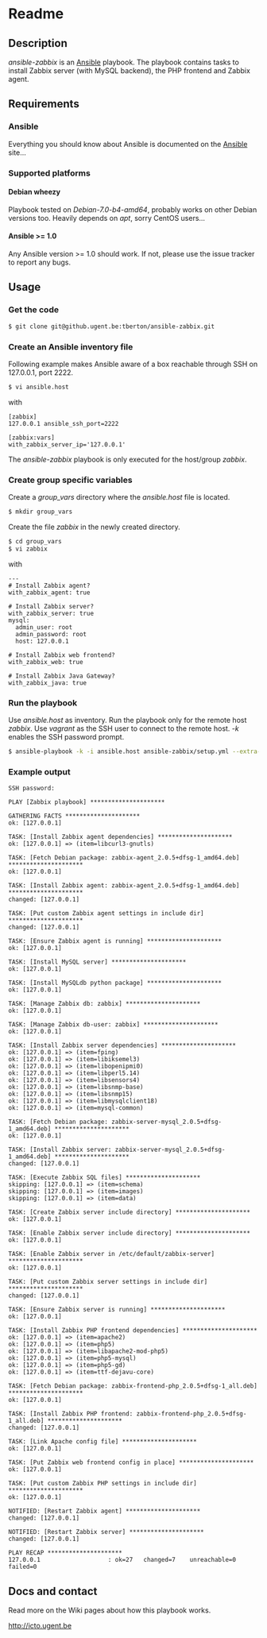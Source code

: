 # Readme

## Description

*ansible-zabbix* is an [Ansible](http://ansible.cc) playbook.
The playbook contains tasks to install Zabbix server (with MySQL backend), the PHP frontend and Zabbix agent.

## Requirements

### Ansible

Everything you should know about Ansible is documented on the [Ansible](http://ansible.cc/docs/gettingstarted.html) site...

### Supported platforms

#### Debian wheezy

Playbook tested on *Debian-7.0-b4-amd64*, probably works on other Debian versions too. Heavily depends on *apt*, sorry CentOS users...

#### Ansible >= 1.0

Any Ansible version >= 1.0 should work. If not, please use the issue tracker to report any bugs.

## Usage

### Get the code

```bash
$ git clone git@github.ugent.be:tberton/ansible-zabbix.git
```

### Create an Ansible inventory file

Following example makes Ansible aware of a box reachable through SSH on 127.0.0.1, port 2222.

```bash
$ vi ansible.host
```

with

```
[zabbix]
127.0.0.1 ansible_ssh_port=2222

[zabbix:vars]
with_zabbix_server_ip='127.0.0.1'
```

The *ansible-zabbix* playbook is only executed for the host/group *zabbix*.

### Create group specific variables

Create a *group_vars* directory where the *ansible.host* file is located.

```bash
$ mkdir group_vars
```

Create the file *zabbix* in the newly created directory.

```bash
$ cd group_vars
$ vi zabbix
```

with

```
---
# Install Zabbix agent?
with_zabbix_agent: true

# Install Zabbix server?
with_zabbix_server: true
mysql:
  admin_user: root
  admin_password: root
  host: 127.0.0.1

# Install Zabbix web frontend?
with_zabbix_web: true

# Install Zabbix Java Gateway?
with_zabbix_java: true
```

### Run the playbook

Use *ansible.host* as inventory. Run the playbook only for the remote host *zabbix*. Use *vagrant* as the SSH user to connect to the remote host. *-k* enables the SSH password prompt.

```bash
$ ansible-playbook -k -i ansible.host ansible-zabbix/setup.yml --extra-vars="user=vagrant"
```

### Example output

```
SSH password: 

PLAY [Zabbix playbook] ********************* 

GATHERING FACTS ********************* 
ok: [127.0.0.1]

TASK: [Install Zabbix agent dependencies] ********************* 
ok: [127.0.0.1] => (item=libcurl3-gnutls)

TASK: [Fetch Debian package: zabbix-agent_2.0.5+dfsg-1_amd64.deb] ********************* 
ok: [127.0.0.1]

TASK: [Install Zabbix agent: zabbix-agent_2.0.5+dfsg-1_amd64.deb] ********************* 
changed: [127.0.0.1]

TASK: [Put custom Zabbix agent settings in include dir] ********************* 
changed: [127.0.0.1]

TASK: [Ensure Zabbix agent is running] ********************* 
ok: [127.0.0.1]

TASK: [Install MySQL server] ********************* 
ok: [127.0.0.1]

TASK: [Install MySQLdb python package] ********************* 
ok: [127.0.0.1]

TASK: [Manage Zabbix db: zabbix] ********************* 
ok: [127.0.0.1]

TASK: [Manage Zabbix db-user: zabbix] ********************* 
ok: [127.0.0.1]

TASK: [Install Zabbix server dependencies] ********************* 
ok: [127.0.0.1] => (item=fping)
ok: [127.0.0.1] => (item=libiksemel3)
ok: [127.0.0.1] => (item=libopenipmi0)
ok: [127.0.0.1] => (item=libperl5.14)
ok: [127.0.0.1] => (item=libsensors4)
ok: [127.0.0.1] => (item=libsnmp-base)
ok: [127.0.0.1] => (item=libsnmp15)
ok: [127.0.0.1] => (item=libmysqlclient18)
ok: [127.0.0.1] => (item=mysql-common)

TASK: [Fetch Debian package: zabbix-server-mysql_2.0.5+dfsg-1_amd64.deb] ********************* 
ok: [127.0.0.1]

TASK: [Install Zabbix server: zabbix-server-mysql_2.0.5+dfsg-1_amd64.deb] ********************* 
changed: [127.0.0.1]

TASK: [Execute Zabbix SQL files] ********************* 
skipping: [127.0.0.1] => (item=schema)
skipping: [127.0.0.1] => (item=images)
skipping: [127.0.0.1] => (item=data)

TASK: [Create Zabbix server include directory] ********************* 
ok: [127.0.0.1]

TASK: [Enable Zabbix server include directory] ********************* 
ok: [127.0.0.1]

TASK: [Enable Zabbix server in /etc/default/zabbix-server] ********************* 
ok: [127.0.0.1]

TASK: [Put custom Zabbix server settings in include dir] ********************* 
changed: [127.0.0.1]

TASK: [Ensure Zabbix server is running] ********************* 
ok: [127.0.0.1]

TASK: [Install Zabbix PHP frontend dependencies] ********************* 
ok: [127.0.0.1] => (item=apache2)
ok: [127.0.0.1] => (item=php5)
ok: [127.0.0.1] => (item=libapache2-mod-php5)
ok: [127.0.0.1] => (item=php5-mysql)
ok: [127.0.0.1] => (item=php5-gd)
ok: [127.0.0.1] => (item=ttf-dejavu-core)

TASK: [Fetch Debian package: zabbix-frontend-php_2.0.5+dfsg-1_all.deb] ********************* 
ok: [127.0.0.1]

TASK: [Install Zabbix PHP frontend: zabbix-frontend-php_2.0.5+dfsg-1_all.deb] ********************* 
changed: [127.0.0.1]

TASK: [Link Apache config file] ********************* 
ok: [127.0.0.1]

TASK: [Put Zabbix web frontend config in place] ********************* 
ok: [127.0.0.1]

TASK: [Put custom Zabbix PHP settings in include dir] ********************* 
ok: [127.0.0.1]

NOTIFIED: [Restart Zabbix agent] ********************* 
changed: [127.0.0.1]

NOTIFIED: [Restart Zabbix server] ********************* 
changed: [127.0.0.1]

PLAY RECAP ********************* 
127.0.0.1                   : ok=27   changed=7    unreachable=0    failed=0    
```

## Docs and contact

Read more on the Wiki pages about how this playbook works.

http://icto.ugent.be

